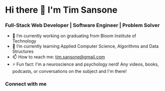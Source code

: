# Hi there 👋 I'm Tim Sansone

### Full-Stack Web Developer | Software Engineer | Problem Solver

- 🔭 I’m currently working on graduating from Bloom Institute of Technology
- 🌱 I’m currently learning Applied Computer Science, Algorithms and Data Structures
- 📫 How to reach me: tim.sansone@gmail.com
- ⚡ Fun fact: I'm a neuroscience and psychology nerd! Any videos, books, podcasts, or conversations on the subject and I'm there!

### Connect with me

<!--
**tim-sansone/tim-sansone** is a ✨ _special_ ✨ repository because its `README.md` (this file) appears on your GitHub profile. -->
